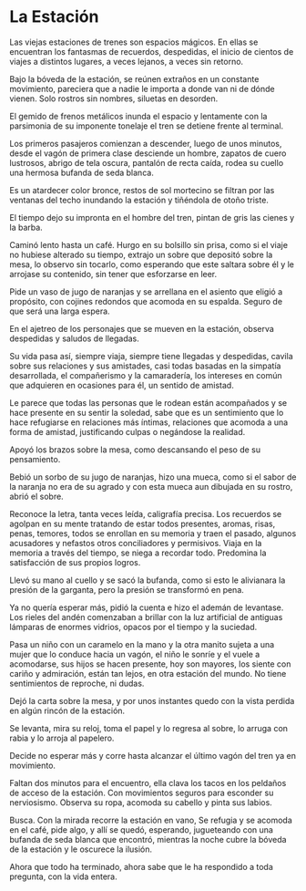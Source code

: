 # La Estación

Las viejas estaciones de trenes son espacios mágicos. En ellas se
encuentran los fantasmas de recuerdos, despedidas, el inicio de
cientos de viajes a distintos lugares, a veces lejanos, a veces sin
retorno.

Bajo la bóveda de la estación, se reúnen extraños en un constante
movimiento, pareciera que a nadie le importa a donde van ni de dónde
vienen. Solo rostros sin nombres, siluetas en desorden.

El gemido de frenos metálicos inunda el espacio y lentamente con la
parsimonia de su imponente tonelaje el tren se detiene frente al
terminal.

Los primeros pasajeros comienzan a descender, luego de unos minutos,
desde el vagón de primera clase desciende un hombre, zapatos de cuero
lustrosos, abrigo de tela oscura, pantalón de recta caída, rodea su
cuello una hermosa bufanda de seda blanca.

Es un atardecer color bronce, restos de sol mortecino se filtran por
las ventanas del techo inundando la estación y tiñéndola de otoño
triste.

El tiempo dejo su impronta en el hombre del tren, pintan de gris las
cienes y la barba.

Caminó lento hasta un café. Hurgo en su bolsillo sin prisa, como si el
viaje no hubiese alterado su tiempo, extrajo un sobre que depositó
sobre la mesa, lo observo sin tocarlo, como esperando que este saltara
sobre él y le arrojase su contenido, sin tener que esforzarse en leer.

Pide un vaso de jugo de naranjas y se arrellana en el asiento que
eligió a propósito, con cojines redondos que acomoda en su
espalda. Seguro de que será una larga espera.

En el ajetreo de los personajes que se mueven en la estación, observa
despedidas y saludos de llegadas.

Su vida pasa así, siempre viaja, siempre tiene llegadas y despedidas,
cavila sobre sus relaciones y sus amistades, casi todas basadas en la
simpatía desarrollada, el compañerismo y la camaradería, los intereses
en común que adquieren en ocasiones para él, un sentido de amistad.

Le parece que todas las personas que le rodean están acompañados y se
hace presente en su sentir la soledad, sabe que es un sentimiento que
lo hace refugiarse en relaciones más íntimas, relaciones que acomoda a
una forma de amistad, justificando culpas o negándose la realidad.

Apoyó los brazos sobre la mesa, como descansando el peso de su
pensamiento.

Bebió un sorbo de su jugo de naranjas, hizo una mueca, como si el
sabor de la naranja no era de su agrado y con esta mueca aun dibujada
en su rostro, abrió el sobre.

Reconoce la letra, tanta veces leída, caligrafía precisa. Los
recuerdos se agolpan en su mente tratando de estar todos presentes,
aromas, risas, penas, temores, todos se enrollan en su memoria y traen
el pasado, algunos acusadores y nefastos otros conciliadores y
permisivos. Viaja en la memoria a través del tiempo, se niega a
recordar todo. Predomina la satisfacción de sus propios logros.

Llevó su mano al cuello y se sacó la bufanda, como si esto le
alivianara la presión de la garganta, pero la presión se transformó en
pena.

Ya no quería esperar más, pidió la cuenta e hizo el ademán de
levantase. Los rieles del andén comenzaban a brillar con la luz
artificial de antiguas lámparas de enormes vidrios, opacos por el
tiempo y la suciedad.

Pasa un niño con un caramelo en la mano y la otra manito sujeta a una
mujer que lo conduce hacia un vagón, el niño le sonríe y el vuele a
acomodarse, sus hijos se hacen presente, hoy son mayores, los siente
con cariño y admiración, están tan lejos, en otra estación del
mundo. No tiene sentimientos de reproche, ni dudas.

Dejó la carta sobre la mesa, y por unos instantes quedo con la vista
perdida en algún rincón de la estación.

Se levanta, mira su reloj, toma el papel y lo regresa al sobre, lo
arruga con rabia y lo arroja al papelero.

Decide no esperar más y corre hasta alcanzar el último vagón del tren
ya en movimiento.

Faltan dos minutos para el encuentro, ella clava los tacos en los
peldaños de acceso de la estación. Con movimientos seguros para
esconder su nerviosismo. Observa su ropa, acomoda su cabello y pinta
sus labios.

Busca. Con la mirada recorre la estación en vano, Se refugia y se
acomoda en el café, pide algo, y allí se quedó, esperando, jugueteando
con una bufanda de seda blanca que encontró, mientras la noche cubre
la bóveda de la estación y le oscurece la ilusión.

Ahora que todo ha terminado, ahora sabe que le ha respondido a toda
pregunta, con la vida entera.
